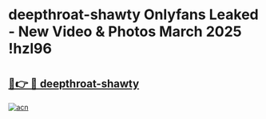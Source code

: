 # deepthroat-shawty Onlyfans Leaked - New Video & Photos March 2025 !hzl96

# <h2><a href="https://tjijcg.iuczelnia.edu.pl?title=deepthroat-shawty&ref=hzl96">🔗👉 🔴 deepthroat-shawty</a></h2>

[![acn](https://github.com/user-attachments/assets/0f9c940e-d8b0-45ae-aac7-cd30a18b3e1c)](https://tjijcg.iuczelnia.edu.pl?title=deepthroat-shawty&ref=hzl96)

